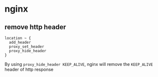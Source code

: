 # nginx

## remove http header

```nginx
location ~ {
  add_header
  proxy_set_header
  proxy_hide_header
}
```

By using `proxy_hide_header KEEP_ALIVE`, nginx will remove the `KEEP_ALIVE`
header of http response
